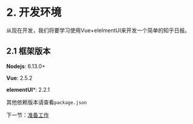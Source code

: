 # 2. 开发环境
从现在开发，我们将要学习使用Vue+elelmentUI来开发一个简单的知乎日报。

## 2.1 框架版本
**Nodejs**: 6.13.0+

**Vue**: 2.5.2

**elementUI***: 2.2.1

其他依赖版本请查看`package.json`

下一节：<a href="./准备工作.md">准备工作</a>
